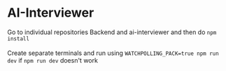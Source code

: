 # AI-Interviewer

Go to individual repositories Backend and ai-interviewer and then do `npm install`
</br>
</br>
Create separate terminals and run using `WATCHPOLLING_PACK=true npm run dev` if `npm run dev` doesn't work